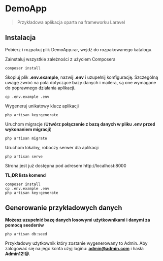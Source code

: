 # DemoApp

>  Przykładowa aplikacja oparta na frameworku Laravel



## Instalacja

Pobierz i rozpakuj plik DemoApp.rar, wejdź do rozpakowanego katalogu.

Zainstaluj wszystkie zależności z użyciem Composera

    composer install

Skopiuj plik **.env.example**, nazwij **.env** i uzupełnij konfigurację. Szczególną uwagę zwróć na pola dotyczące bazy danych i mailera, są one wymagane do poprawnego działania aplikacji.

    cp .env.example .env

Wygeneruj unikatowy klucz aplikacji

    php artisan key:generate


Uruchom migracje (**Utwórz połączenie z bazą danych w pliku .env przed wykonaniem migracji**)

    php artisan migrate

Uruchom lokalny, roboczy serwer dla aplikacji

    php artisan serve

Strona jest już dostępna pod adresem http://localhost:8000

**TL;DR lista komend**

    composer install
    cp .env.example .env
    php artisan key:generate


## Generowanie przykładowych danych

**Możesz uzupełnić bazę danych losowymi użytkownikami i danymi za pomocą seederów**

    php artisan db:seed

Przykładowy użytkownik który zostanie wygenerowany to Admin. Aby zalogować się na jego konta użyj loginu: **admin@admin.com** i hasła **Admin12!@**.


